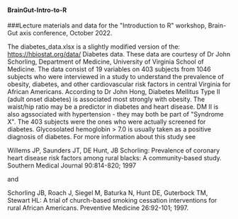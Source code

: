 #### BrainGut-Intro-to-R
###Lecture materials and data for the "Introduction to R" workshop, Brain-Gut axis conference, October 2022.

The diabetes_data.xlsx is a slightly modified version of the:
https://hbiostat.org/data/ Diabetes data.
These data are courtesy of Dr John Schorling, Department of Medicine, University of Virginia School of Medicine.
The data consist of 19 variables on 403 subjects from 1046 subjects who were interviewed in a study to understand the prevalence of obesity, diabetes, and other cardiovascular risk factors in central Virginia for African Americans. According to Dr John Hong, Diabetes Mellitus Type II (adult onset diabetes) is associated most strongly with obesity. The waist/hip ratio may be a predictor in diabetes and heart disease. DM II is also agssociated with hypertension - they may both be part of "Syndrome X". The 403 subjects were the ones who were actually screened for diabetes. Glycosolated hemoglobin > 7.0 is usually taken as a positive diagnosis of diabetes. For more information about this study see

Willems JP, Saunders JT, DE Hunt, JB Schorling: Prevalence of coronary heart disease risk factors among rural blacks: A community-based study. Southern Medical Journal 90:814-820; 1997

and

Schorling JB, Roach J, Siegel M, Baturka N, Hunt DE, Guterbock TM, Stewart HL: A trial of church-based smoking cessation interventions for rural African Americans. Preventive Medicine 26:92-101; 1997.
